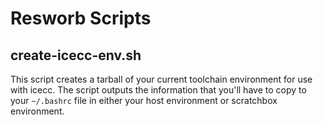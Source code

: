 Resworb Scripts
===============

create-icecc-env.sh
-------------------

This script creates a tarball of your current toolchain environment for use with
icecc. The script outputs the information that you'll have to copy to your
`~/.bashrc` file in either your host environment or scratchbox environment.
